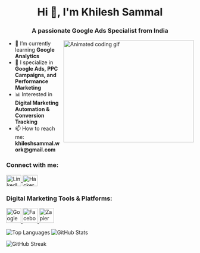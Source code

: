 <!-- Heading with introduction -->
<h1 align="center">Hi 👋, I'm Khilesh Sammal</h1>
<h3 align="center">A passionate Google Ads Specialist from India</h3>

<!-- Animated image aligned to the right -->
<img align="right" alt="Animated coding gif" width="350" height="275" src="https://user-images.githubusercontent.com/55389276/140866485-8fb1c876-9a8f-4d6a-98dc-08c4981eaf70.gif">

<!-- Short bio section with key points as a proper HTML list -->
<ul>
  <li>🌱 I’m currently learning <strong>Google Analytics</strong></li>
  <li>🎯 I specialize in <strong>Google Ads, PPC Campaigns, and Performance Marketing</strong></li>
  <li>📊 Interested in <strong>Digital Marketing Automation & Conversion Tracking</strong></li>
  <li>📫 How to reach me: <strong>khileshsammal.work@gmail.com</strong></li>
</ul>

<!-- Social links section -->
<h3 align="left">Connect with me:</h3>
<p align="left">
  <!-- LinkedIn profile -->
  <a href="https://linkedin.com/in/khileshsammal/" target="_blank" rel="noreferrer">
    <img align="center" src="https://raw.githubusercontent.com/rahuldkjain/github-profile-readme-generator/master/src/images/icons/Social/linked-in-alt.svg" alt="LinkedIn" height="30" width="40" />
  </a>

  <!-- HackerRank profile -->
  <a href="https://www.hackerrank.com/profile/khilesh_sammal" target="_blank" rel="noreferrer">
    <img align="center" src="https://raw.githubusercontent.com/rahuldkjain/github-profile-readme-generator/master/src/images/icons/Social/hackerrank.svg" alt="HackerRank" height="30" width="40" />
  </a>
</p>

<!-- Tools and platforms section -->
<h3 align="left">Digital Marketing Tools & Platforms:</h3>
<p align="left">
  <!-- Google Ads -->
  <a href="https://ads.google.com/" target="_blank" rel="noreferrer">
    <img src="https://cdn.jsdelivr.net/gh/devicons/devicon/icons/google/google-original.svg" alt="Google Ads" width="40" height="40"/>
  </a>

  <!-- Google Analytics 
  <a href="https://analytics.google.com/" target="_blank" rel="noreferrer">
    <img src="" alt="Google Analytics" width="40" height="40"/>
  </a>
-->
  <!-- Google Tag Manager 
  <a href="https://tagmanager.google.com/" target="_blank" rel="noreferrer">
    <img src="" alt="Google Tag Manager" width="40" height="40"/>
  </a>
-->
  <!-- Facebook Ads -->
  <a href="https://www.facebook.com/business/tools/ads-manager" target="_blank" rel="noreferrer">
    <img src="https://cdn-icons-png.flaticon.com/512/124/124010.png" alt="Facebook Ads" width="40" height="40"/>
  </a>

  <!-- Zapier -->
  <a href="https://zapier.com/" target="_blank" rel="noreferrer">
    <img src="https://cdn.iconscout.com/icon/free/png-256/free-zapier-1-282872.png" alt="Zapier" width="40" height="40"/>
  </a>
</p>

<!-- GitHub stats: top languages used -->
<p>
  <img align="left" src="https://github-readme-stats.vercel.app/api/top-langs?username=khileshsammal&show_icons=true&locale=en&layout=compact" alt="Top Languages" />
</p>

<!-- GitHub stats: profile overview -->
<p>
  <img align="center" src="https://github-readme-stats.vercel.app/api?username=khileshsammal&show_icons=true&locale=en" alt="GitHub Stats" />
</p>

<!-- GitHub streak: current contribution streak -->
<p>
  <img align="center" src="https://github-readme-streak-stats.herokuapp.com/?user=khileshsammal&" alt="GitHub Streak" />
</p>
